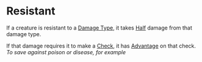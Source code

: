 # Resistant

If a creature is resistant to a [Damage Type](../Damage%20Types/!Damage%20Types.md), it takes [Half](../Foreword/Rule%20for%20rules.md#Halving) damage from that damage type.

If that damage requires it to make a [Check](../Game%20Procedures/Check.md), it has [Advantage](../Game%20Procedures/Dice%20Rolls/Advantage.md) on that check.
*To save against poison or disease, for example*
